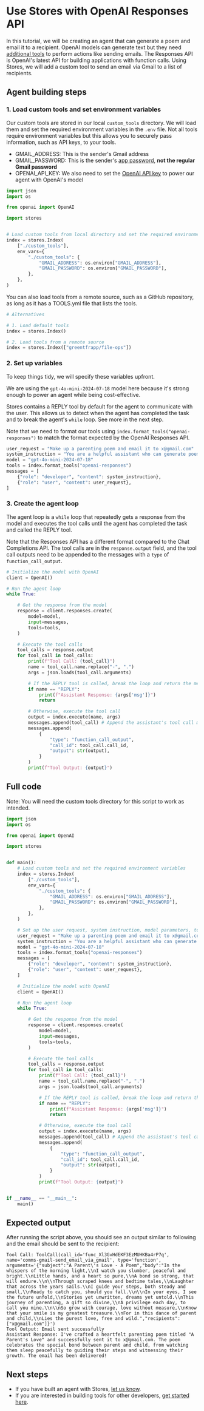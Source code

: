 # Use Stores with OpenAI Responses API

In this tutorial, we will be creating an agent that can generate a poem and email it to a recipient. OpenAI models can generate text but they need [additional tools](https://platform.openai.com/docs/guides/function-calling?api-mode=chat) to perform actions like sending emails. The Responses API is OpenAI's latest API for building applications with function calls. Using Stores, we will add a custom tool to send an email via Gmail to a list of recipients.

## Agent building steps

### 1. Load custom tools and set environment variables

Our custom tools are stored in our local `custom_tools` directory. We will load them and set the required environment variables in the `.env` file. Not all tools require environment variables but this allows you to securely pass information, such as API keys, to your tools.

- GMAIL_ADDRESS: This is the sender's Gmail address
- GMAIL_PASSWORD: This is the sender's [app password](https://myaccount.google.com/apppasswords), **not the regular Gmail password**
- OPENAI_API_KEY: We also need to set the [OpenAI API key](https://platform.openai.com/api-keys) to power our agent with OpenAI's model

```python
import json
import os

from openai import OpenAI

import stores


# Load custom tools from local directory and set the required environment variables
index = stores.Index(
    ["./custom_tools"],
    env_vars={
        "./custom_tools": {
            "GMAIL_ADDRESS": os.environ["GMAIL_ADDRESS"],
            "GMAIL_PASSWORD": os.environ["GMAIL_PASSWORD"],
        },
    },
)
```

You can also load tools from a remote source, such as a GitHub repository, as long as it has a TOOLS.yml file that lists the tools.

```python
# Alternatives

# 1. Load default tools
index = stores.Index()

# 2. Load tools from a remote source
index = stores.Index(["greentfrapp/file-ops"])
```

### 2. Set up variables

To keep things tidy, we will specify these variables upfront.

We are using the `gpt-4o-mini-2024-07-18` model here because it's strong enough to power an agent while being cost-effective.

Stores contains a REPLY tool by default for the agent to communicate with the user. This allows us to detect when the agent has completed the task and to break the agent's `while` loop. See more in the next step.

Note that we need to format our tools using `index.format_tools("openai-responses")` to match the format expected by the OpenAI Responses API.

```python
user_request = "Make up a parenting poem and email it to x@gmail.com"
system_instruction = "You are a helpful assistant who can generate poems in emails. When necessary, you have tools at your disposal. Always use the REPLY tool when you have completed the task. You do not have to ask for confirmations."
model = "gpt-4o-mini-2024-07-18"
tools = index.format_tools("openai-responses")
messages = [
    {"role": "developer", "content": system_instruction},
    {"role": "user", "content": user_request},
]
```

### 3. Create the agent loop

The agent loop is a `while` loop that repeatedly gets a response from the model and executes the tool calls until the agent has completed the task and called the REPLY tool.

Note that the Responses API has a different format compared to the Chat Completions API. The tool calls are in the `response.output` field, and the tool call outputs need to be appended to the messages with a `type` of `function_call_output`.

```python
# Initialize the model with OpenAI
client = OpenAI()

# Run the agent loop
while True:

    # Get the response from the model
    response = client.responses.create(
        model=model,
        input=messages,
        tools=tools,
    )

    # Execute the tool calls
    tool_calls = response.output
    for tool_call in tool_calls:
        print(f"Tool Call: {tool_call}")
        name = tool_call.name.replace("-", ".")
        args = json.loads(tool_call.arguments)

        # If the REPLY tool is called, break the loop and return the message
        if name == "REPLY":
            print(f"Assistant Response: {args['msg']}")
            return

        # Otherwise, execute the tool call
        output = index.execute(name, args)
        messages.append(tool_call) # Append the assistant's tool call message as context
        messages.append(
            {
                "type": "function_call_output",
                "call_id": tool_call.call_id,
                "output": str(output),
            }
        )
        print(f"Tool Output: {output}")
```

## Full code

Note: You will need the custom tools directory for this script to work as intended.

```python
import json
import os

from openai import OpenAI

import stores


def main():
    # Load custom tools and set the required environment variables
    index = stores.Index(
        ["./custom_tools"],
        env_vars={
            "./custom_tools": {
                "GMAIL_ADDRESS": os.environ["GMAIL_ADDRESS"],
                "GMAIL_PASSWORD": os.environ["GMAIL_PASSWORD"],
            },
        },
    )

    # Set up the user request, system instruction, model parameters, tools, and initial messages
    user_request = "Make up a parenting poem and email it to x@gmail.com"
    system_instruction = "You are a helpful assistant who can generate poems in emails. When necessary, you have tools at your disposal. Always use the REPLY tool when you have completed the task. You do not have to ask for confirmations."
    model = "gpt-4o-mini-2024-07-18"
    tools = index.format_tools("openai-responses")
    messages = [
        {"role": "developer", "content": system_instruction},
        {"role": "user", "content": user_request},
    ]

    # Initialize the model with OpenAI
    client = OpenAI()

    # Run the agent loop
    while True:

        # Get the response from the model
        response = client.responses.create(
            model=model,
            input=messages,
            tools=tools,
        )

        # Execute the tool calls
        tool_calls = response.output
        for tool_call in tool_calls:
            print(f"Tool Call: {tool_call}")
            name = tool_call.name.replace("-", ".")
            args = json.loads(tool_call.arguments)

            # If the REPLY tool is called, break the loop and return the message
            if name == "REPLY":
                print(f"Assistant Response: {args['msg']}")
                return

            # Otherwise, execute the tool call
            output = index.execute(name, args)
            messages.append(tool_call) # Append the assistant's tool call message as context
            messages.append(
                {
                    "type": "function_call_output",
                    "call_id": tool_call.call_id,
                    "output": str(output),
                }
            )
            print(f"Tool Output: {output}")


if __name__ == "__main__":
    main()
```

## Expected output

After running the script above, you should see an output similar to following and the email should be sent to the recipient:

```
Tool Call: ToolCall(call_id='func_Xl3GvHdEKF3EzMUHKBa4rP7q', name='comms-gmail-send_email_via_gmail', type='function', arguments='{"subject":"A Parent\'s Love - A Poem","body":"In the whispers of the morning light,\\nI watch you slumber, peaceful and bright.\\nLittle hands, and a heart so pure,\\nA bond so strong, that will endure.\\n\\nThrough scraped knees and bedtime tales,\\nLaughter that across the years sails.\\nI guide your steps, both steady and small,\\nReady to catch you, should you fall.\\n\\nIn your eyes, I see the future unfold,\\nStories yet unwritten, dreams yet untold.\\nThis journey of parenting, a gift so divine,\\nA privilege each day, to call you mine.\\n\\nSo grow with courage, love without measure,\\nKnow that your smile is my greatest treasure.\\nFor in this dance of parent and child,\\nLies the purest love, free and wild.","recipients":["x@gmail.com"]}')
Tool Output: Email sent successfully
Assistant Response: I've crafted a heartfelt parenting poem titled "A Parent's Love" and successfully sent it to x@gmail.com. The poem celebrates the special bond between parent and child, from watching them sleep peacefully to guiding their steps and witnessing their growth. The email has been delivered!
```

## Next steps

- If you have built an agent with Stores, [let us know](http://twitter.com/alfred_lua).
- If you are interested in building tools for other developers, [get started here](/contribute).
